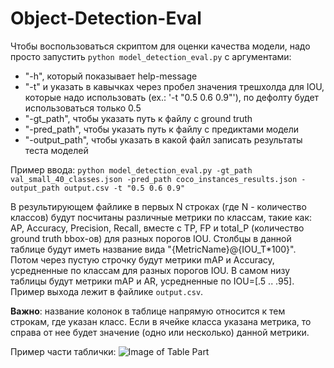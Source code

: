 # Object-Detection-Eval

Чтобы воспользоваться скриптом для оценки качества модели, надо просто запустить `python model_detection_eval.py` с аргументами:
- "-h", который показывает help-message
- "-t" и указать в кавычках через пробел значения трешхолда для IOU, которые надо использовать (ex.: '-t "0.5 0.6 0.9"'), по дефолту будет использоваться только 0.5
- "-gt_path", чтобы указать путь к файлу с ground truth 
- "-pred_path", чтобы указать путь к файлу с предиктами модели
- "-output_path", чтобы указать в какой файл записать результаты теста моделей

Пример ввода:
`python model_detection_eval.py -gt_path val_small_40_classes.json -pred_path coco_instances_results.json -output_path output.csv -t "0.5 0.6 0.9"`


В результирующем файлике в первых N строках (где N - количество классов) будут посчитаны различные метрики по классам, такие как: AP, Accuracy, Precision, Recall, вместе с TP, FP и total_P (количество ground truth bbox-ов) для разных порогов IOU. Столбцы в данной таблице будут иметь название вида "{MetricName}@{IOU_T\*100}".
Потом через пустую строчку будут метрики mAP и Accuracy, усредненные по классам для разных порогов IOU. В самом низу таблицы будут метрики mAP и AR, усредненные по IOU=[.5 .. .95]. Пример выхода лежит в файлике `output.csv`.

**Важно**: название колонок в таблице напрямую относится к тем строкам, где указан класс. Если в ячейке класса указана метрика, то справа от нее будет значение (одно или несколько) данной метрики.

Пример части таблички:
![Image of Table Part](https://ia.wampi.ru/2020/09/29/Screen-Shot-2020-09-29-at-17.50.21.png)
